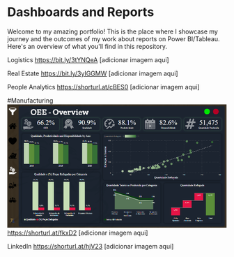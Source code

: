 # Dashboards and Reports

Welcome to my amazing portfolio! This is the place where I showcase my journey and the outcomes of my work about reports on Power BI/Tableau. Here's an overview of what you'll find in this repository.

Logistics
https://bit.ly/3tYNQeA
[adicionar imagem aqui]

Real Estate
https://bit.ly/3yIGGMW
[adicionar imagem aqui]

People Analytics
https://shorturl.at/cBES0
[adicionar imagem aqui]

#Manufacturing
![pics/manufactoring.png](pics/manufactoring.png)
https://shorturl.at/fkxD2
[adicionar imagem aqui]

LinkedIn
https://shorturl.at/hjV23
[adicionar imagem aqui]
